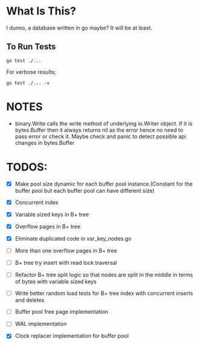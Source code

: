 # What Is This?
I dunno, a database written in go maybe? It will be at least.

## To Run Tests
```shell
go test ./...
```

For verbose results;
```shell
go test ./... -v
```

# NOTES

* binary.Write calls the write method of underlying io.Writer object. If it is bytes.Buffer
then it always returns nil as the error hence no need to pass error or check it. 
Maybe check and panic to detect possible api changes in bytes.Buffer   

# TODOS:
- [x] Make pool size dynamic for each buffer pool instance.(Constant for the buffer 
pool but each buffer pool can have different size)

- [x] Concurrent index

- [x] Variable sized keys in B+ tree

- [x] Overflow pages in B+ tree

- [x] Eliminate duplicated code in var_key_nodes.go

- [ ] More than one overflow pages in B+ tree

- [ ] B+ tree try insert with read lock traversal 

- [ ] Refactor B+ tree split logic so that nodes are split in the middle in terms of bytes with variable sized keys

- [ ] Write better random load tests for B+ tree index with concurrent inserts and deletes

- [ ] Buffer pool free page implementation

- [ ] WAL implementation 

- [x] Clock replacer implementation for buffer pool